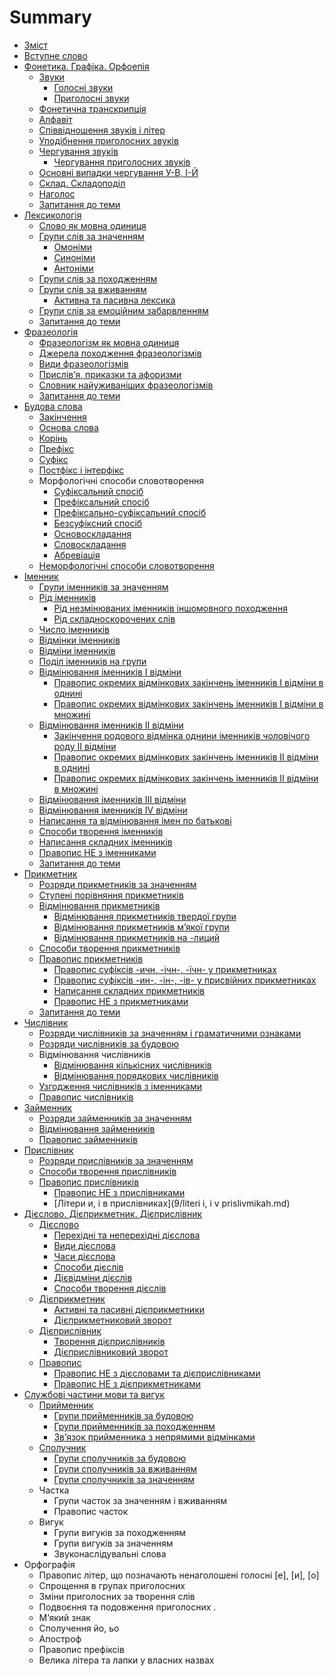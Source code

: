 # Summary

* [Зміст](README.md)
* [Вступне слово](vstup.md)
* [Фонетика. Графіка. Орфоепія](1/fonetika_grafka_orfoepya.md)
   * [Звуки](1/zvuki.md)
       * [Голосні звуки](1/golosn_zvuki.md)
       * [Приголосні звуки](1/prigolosn_zvuki.md)
   * [Фонетична транскрипція](1/fonetichna_transkriptsya.md)
   * [Алфавіт](1/alfavt.md)
   * [Співвідношення звуків і літер](1/spvvdnoshennya_zvukv__lter.md)
   * [Уподібнення приголосних звуків](1/upodbnennya_prigolosnih_zvukv.md)
   * [Чергування звуків](1/cherguvannya_golosnih_zvukv.md)
       * [Чергування приголосних звуків](1/cherguvannya_prigolosnih_zvukv.md)
   * [Основні випадки чергування У-В, І-Й](1/osnovn_vipadki_cherguvannya_u-v,_-i.md)
   * [Склад. Складоподіл](1/sklad_skladopodl.md)
   * [Наголос](1/nagolos.md)
   * [Запитання до теми](1/zapitannya_do_temi.md)
* [Лексикологія](2/leksikologya.md)
   * [Слово як мовна одиниця](2/slovo_yak_movna_odinitsya.md)
   * [Групи слів за значенням](2/odnoznachni_i_bagatoznachni_slova.md)
       * [Омонiми](2/omonimi.md)
       * [Синонiми](2/sinonimi.md)
       * [Антонiми](2/antonimi.md)
   * [Групи слів за походженням](2/grupi_slv_za_pohodzhennyam.md)
   * [Групи слів за вживанням](2/zagalnovzhivana_ta_leksika_obmezhenogo_vzhivannya.md)
       * [Активна та пасивна лексика](2/aktivna_ta_pasivna_leksika.md)
   * [Групи слів за емоційним забарвленням](2/grupi_slv_za_emotsinim_zabarvlennyam.md)
   * [Запитання до теми](2/zapitannya_do_temi.md)
* [Фразеологія](3/frazeologya.md)
   * [Фразеологізм як мовна одиниця](3/frazeologzm_yak_movna_odinitsya.md)
   * [Джерела походження фразеологізмів](3/dzherela_pohodzhennya_frazeologzmv.md)
   * [Види фразеологізмів](3/vidi_frazeologzmv.md)
   * [Прислів’я, приказки та афоризми](3/prislvya,_prikazki_ta_aforizmi.md)
   * [Словник найуживаніших фразеологізмів](3/slovnik_naiuzhivanshih_frazeologzmv.md)
   * [Запитання до теми](3/zapitannya_do_temi.md)
* [Будова слова](4/budova_slova.md)
   * [Закінчення](4/Zakinchennya.md)
   * [Основа слова](4/Osnova_slova.md)
   * [Корiнь](4/korin.md)
   * [Префікс](4/prefics.md)
   * [Суфікс](4/sufics.md)
   * [Постфiкс і інтерфікс](4/postfics.md)
   * Морфологiчнi способи словотворення
       * [Суфіксальний спосіб](4/sufiksalniy_sposib.md)
       * [Префiксальний спосiб](4/prefiksalniy_sposib.md)
       * [Префiксально-суфiксальний спосiб](4/prefiksalno-sufiksalniy_sposib.md)
       * [Безсуфiксний спосiб](4/bezsufiksniy_sposib.md)
       * [Основоскладання](4/osnovoskladannya.md)
       * [Словоскладання](4/slovoskladannya.md)
       * [Абревiацiя](4/abreviaciya.md)
   * [Неморфологiчнi способи словотворення](4/Nemorfologichni_sposobi_tvorennya.md)
* [Iменник](5/imennik.md)
   * [Групи iменникiв за значенням](5/gruppi_imennikiv_za_znachennyam.md)
   * [Рiд iменникiв](5/rid_imennikiv.md)
       * [Рiд незмiнюваних iменникiв iншомовного походження](5/rid_nezmin_imen_inshomovnogo_pohod.md)
       * [Рiд складноскорочених слiв](5/Rid_skladnoskorochennih_sliv.md)
   * [Число iменникiв](5/Chislo_imennikiv.md)
   * [Вiдмiнки iменникiв](5/vidminki_imennikiv.md)
   * [Вiдмiни iменникiв](5/vidmini_imennikiv.md)
   * [Подiл iменникiв на групи](5/podil_imennikiv_na_grupi.md)
   * [Вiдмiнювання iменникiв I вiдмiни](5/vidminuvannya_imen_I_vidmini.md)
       * [Правопис окремих вiдмiнкових закiнчень iменникiв I вiдмiни в однинi](5/pravopis_okremih_vidminkovih_zakinchen_I_vidmini_v_odnini.md)
       * [Правопис окремих вiдмiнкових закiнчень iменникiв I вiдмiни в множинi](5/pravopis_okremih_vidm_znachen_v_mnozini.md)
   * [Вiдмiнювання iменникiв II вiдмiни](5/vidminuvanna_imen_II_vidmini.md)
       * [Закiнчення родового вiдмiнка однини iменникiв чоловiчого роду II вiдмiни](5/zakinchennya_rodovogo_vidminka_odnini.md)
       * [Правопис окремих вiдмiнкових закiнчень iменникiв II вiдмiни в однинi](5/pravopis_okrremih_vidminkovih_znachen_II_vidmini_v_odnini.md)
       * [Правопис окремих вiдмiнкових закiнчень iменникiв II вiдмiни в множинi](5/pravopis_okrremih_vidminkovih_znachen_II_vidmini_v_mnojini.md)
   * [Вiдмiнювання iменникiв III вiдмiни](5/vidminuvannya_imennikiv_III_vidmini.md)
   * [Вiдмiнювання iменникiв IV вiдмiни](5/vidminuvannya_imennikiv_IV_vidmini.md)
   * [Написання та вiдмiнювання iмен по батьковi](5/napisannya_ta_vidminuvannya_imen_po_batkovi.md)
   * [Способи творення iменникiв](5/sposobi_tvorennya_imennikiv.md)
   * [Написання складних iменникiв](5/napisannya_skladnih_imennikiv.md)
   * [Правопис НЕ з iменниками](5/pravopis_NE_z_imennikami.md)
   * [Запитання до теми](5/zapitannya_do_temi.md)
* [Прикметник](6/prikmetnik.md)
   * [Розряди прикметникiв за значенням](6/rozryadi_prikmetnikiv_za_znachennyam.md)
   * [Ступенi порiвняння прикметникiв](6/stupeni_porivnyannya_prikmetnikiv.md)
   * [Вiдмiнювання прикметникiв](6/vidminuvanya_prikmetnikiv.md)
       * [Вiдмiнювання прикметникiв твердої групи](6/vidminuvannya_prikmetnikiv_tverdoi_grupi.md)
       * [Вiдмiнювання прикметникiв м’якої групи](6/vidminuvannya_prikmetnikiv_miakoi_grupi.md)
       * [Вiдмiнювання прикметникiв на -лиций](6/vidminuvannya_prikmetnikiv_na_liciy.md)
   * [Способи творення прикметникiв](6/sposobi_tvorennya_prikmetnikiv.md)
   * [Правопис прикметникiв](6/pravopis_suficsiv_ov_ev.md)
       * [Правопис суфiксiв -ичн, -iчн-, -їчн- у прикметниках](6/pravopis_suficsiv_ichn_ichn.md)
       * [Правопис суфiксiв -ин-, -iн-, -iв- у присвiйних прикметниках](6/pravopis_suficsiv_in_in.md)
       * [Написання складних прикметникiв](6/napisannya_skladnih_prikmetnikiv.md)
       * [Правопис НЕ з прикметниками](6/pravopis_NE_z_prikmetnikami.md)
   * [Запитання до теми](6/zapitannya_do_temi.md)
* [Числiвник](7/chislivnik.md)
   * [Розряди числiвникiв за значенням i граматичними ознаками](7/rozryzdi_chislivnikiv_za_znachennyam.md)
   * [Розряди числiвникiв за будовою](7/rozryadi_chislivnikiv_za_budovoyu.md)
   * Вiдмiнювання числiвникiв
       * [Вiдмiнювання кiлькiсних числiвникiв](7/vidminuvannya_kilkisnih_chislivnikiv.md)
       * [Вiдмiнювання порядкових числiвникiв](7/vimiruvannya_poryadkovih_chislivnikiv.md)
   * [Узгодження числiвникiв з iменниками](7/uzgodzennya_chislivnikiv_z_imennikami.md)
   * [Правопис числiвникiв](7/pravopis_chislivnikiv.md)
* [Займенник](8/zaymennik.md)
   * [Розряди займенникiв за значенням](8/rozryadi_zaimennikiv_za_znachennyam.md)
   * [Вiдмiнювання займенникiв](8/vidminuvannya_zaimennikiv.md)
   * [Правопис займенникiв](8/pravopis_zaimennikiv.md)
* [Прислiвник](9/prislivnik.md)
   * [Розряди прислiвникiв за значенням](9/rozryadi_prislivnikiv_za_znachennyam.md)
   * [Способи творення прислiвникiв](9/sposobi_tvorennya_prislivnikiv.md)
   * [Правопис прислiвникiв](9/pravopis_prislivnikiv.md)
       * [Правопис НЕ з прислiвниками](9/pravopis_ne_z_prislivnikami.md)
       * [Лiтери и, i в прислiвниках](9/literi i, i v prislivmikah.md)
* [Дiєслово. Дiєприкметник. Дiєприслiвник](10/Diyeslovo_diyeprikmetnik_diyeprislivnik.md)
   * [Дiєслово](10/dieslovo.md)
       * [Перехiднi та неперехiднi дiєслова](10/perehidni_ta_neperehidni_diyeslova.md)
       * [Види дiєслова](10/vidi_diyeslova.md)
       * [Часи дiєслова](10/chasi_diyeslova.md)
       * [Способи дiєслiв](10/sposobi_diyesliv.md)
       * [Дiєвiдмiни дiєслiв](10/diyevidmini_diyesliv.md)
       * [Способи творення дiєслiв](10/sposobi_tvorennya_sliv.md)
   * [Дiєприкметник](10/diyeprikmetnik.md)
       * [Активнi та пасивнi дiєприкметники](10/aktivni_ta_pasivni_diyeprikmetniki.md)
       * [Дiєприкметниковий зворот](10/diyeprikmetnikoviy_zvorot.md)
   * [Дiєприслiвник](10/diyeprislivnik.md)
       * [Творення дiєприслiвникiв](10/tvorennya_diyeprislivnikiv.md)
       * [Дiєприслiвниковий зворот](10/diyeprislivnikoviy_zvorot.md)
   * [Правопис](10/Pravopis.md)
       * [Правопис НЕ з дiєcловами та дiєприслiвниками](10/pravopis_NE_z_diyeslovami.md)
       * [Правопис НЕ з дiєприкметниками](10/pravopis_NE_z_diyeprikmetnikami.md)
* [Службовi частини мови та вигук](11/sluzbovi_chastini_movi.md)
   * [Прийменник](11/priymennik.md)
       * [Групи прийменникiв за будовою](11/grupi_priymennikiv_za_budovoyu.md)
       * [Групи прийменникiв за походженням](11/grupi_priymennikiv_za_pohodjennyam.md)
       * [Зв’язок прийменника з непрямими вiдмiнками](11/znyazok_priymennika_z_nepryamimi_vidminkami_imennika.md)
   * [Сполучник](11/spoluchnik.md)
       * [Групи сполучникiв за будовою](11/grupi_spoluchnikiv_za_budovoyu.md)
       * [Групи сполучникiв за вживанням](11/grupi_spoluchnikiv_za_vjivannyam.md)
       * [Групи сполучникiв за значенням](11/grupi_spoluchnikiv_za_znachennyam.md)
   * Частка
       * Групи часток за значенням i вживанням
       * Правопис часток
   * Вигук
       * Групи вигукiв за походженням
       * Групи вигукiв за значенням
       * Звуконаслiдувальнi слова
* Оpфографiя
   * Правопис лiтер, що позначають ненаголошенi голоснi [е], [и], [о]
   * Спрощення в групах приголосних
   * Змiни приголосних за творення слiв
   * Подвоєння та подовження приголосних .
   * М’який знак
   * Сполучення йо, ьо
   * Апостроф
   * Правопис префiксiв
   * Велика літера та лапки у власних назвах

